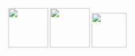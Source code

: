 <img src="https://github.com/user-attachments/assets/5ca8836a-9c9d-48e3-89d0-233ee79c38f3" width="80" />
<img src="https://github.com/user-attachments/assets/c8f3b411-f46e-4894-bc16-182d3c86e5ca" width="80" />
<img src="https://github.com/user-attachments/assets/0a551ffe-7bde-4b32-a9d2-8684b6d602c7" width="70" />
